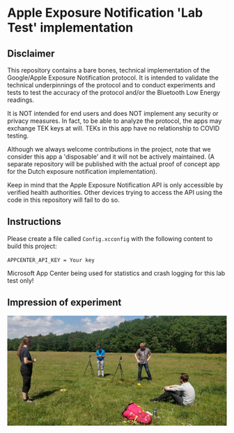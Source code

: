 # Apple Exposure Notification 'Lab Test' implementation

## Disclaimer
This repository contains a bare bones, technical implementation of the Google/Apple Exposure Notification protocol. It is intended to validate the technical underpinnings of the protocol and to conduct experiments and tests to test the accuracy of the protocol and/or the Bluetooth Low Energy readings.

It is NOT intended for end users and does NOT implement any security or privacy measures. In fact, to be able to analyze the protocol, the apps may exchange TEK keys at will. TEKs in this app have no relationship to COVID testing.

Although we always welcome contributions in the project, note that we consider this app a 'disposable' and it will not be actively maintained. (A separate repository will be published with the actual proof of concept app for the Dutch exposure notification implementation).

Keep in mind that the Apple Exposure Notification API is only accessible by verified health
authorities. Other devices trying to access the API using the code in this repository will fail
to do so.

## Instructions

Please create a file called `Config.xcconfig` with the following content to build this project:


`APPCENTER_API_KEY = Your key`


Microsoft App Center being used for statistics and crash logging for this lab test only!


## Impression of experiment
![Performing an experiment on a field using two phones](lab-test.jpg)
